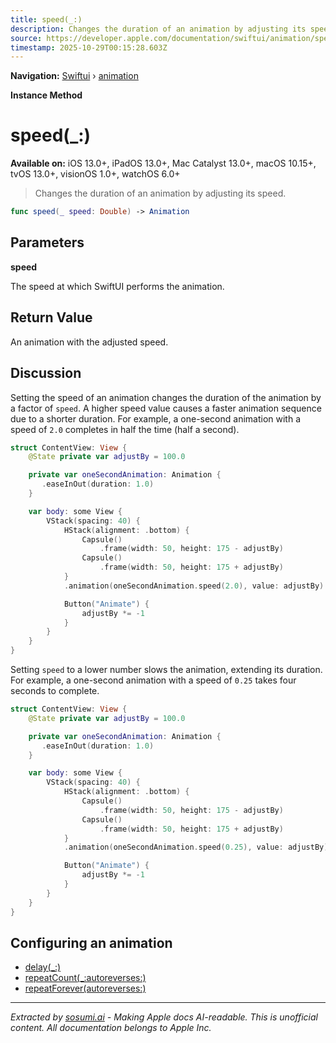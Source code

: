 ```yaml
---
title: speed(_:)
description: Changes the duration of an animation by adjusting its speed.
source: https://developer.apple.com/documentation/swiftui/animation/speed(_:)
timestamp: 2025-10-29T00:15:28.603Z
---
```


**Navigation:** [Swiftui](/documentation/swiftui) › [animation](/documentation/swiftui/animation)

**Instance Method**

# speed(_:)

**Available on:** iOS 13.0+, iPadOS 13.0+, Mac Catalyst 13.0+, macOS 10.15+, tvOS 13.0+, visionOS 1.0+, watchOS 6.0+

> Changes the duration of an animation by adjusting its speed.

```swift
func speed(_ speed: Double) -> Animation
```

## Parameters

**speed**

The speed at which SwiftUI performs the animation.



## Return Value

An animation with the adjusted speed.

## Discussion

Setting the speed of an animation changes the duration of the animation by a factor of `speed`. A higher speed value causes a faster animation sequence due to a shorter duration. For example, a one-second animation with a speed of `2.0` completes in half the time (half a second).

```swift
struct ContentView: View {
    @State private var adjustBy = 100.0

    private var oneSecondAnimation: Animation {
       .easeInOut(duration: 1.0)
    }

    var body: some View {
        VStack(spacing: 40) {
            HStack(alignment: .bottom) {
                Capsule()
                    .frame(width: 50, height: 175 - adjustBy)
                Capsule()
                    .frame(width: 50, height: 175 + adjustBy)
            }
            .animation(oneSecondAnimation.speed(2.0), value: adjustBy)

            Button("Animate") {
                adjustBy *= -1
            }
        }
    }
}
```

Setting `speed` to a lower number slows the animation, extending its duration. For example, a one-second animation with a speed of `0.25` takes four seconds to complete.

```swift
struct ContentView: View {
    @State private var adjustBy = 100.0

    private var oneSecondAnimation: Animation {
       .easeInOut(duration: 1.0)
    }

    var body: some View {
        VStack(spacing: 40) {
            HStack(alignment: .bottom) {
                Capsule()
                    .frame(width: 50, height: 175 - adjustBy)
                Capsule()
                    .frame(width: 50, height: 175 + adjustBy)
            }
            .animation(oneSecondAnimation.speed(0.25), value: adjustBy)

            Button("Animate") {
                adjustBy *= -1
            }
        }
    }
}
```

## Configuring an animation

- [delay(_:)](/documentation/swiftui/animation/delay(_:))
- [repeatCount(_:autoreverses:)](/documentation/swiftui/animation/repeatcount(_:autoreverses:))
- [repeatForever(autoreverses:)](/documentation/swiftui/animation/repeatforever(autoreverses:))

---

*Extracted by [sosumi.ai](https://sosumi.ai) - Making Apple docs AI-readable.*
*This is unofficial content. All documentation belongs to Apple Inc.*
